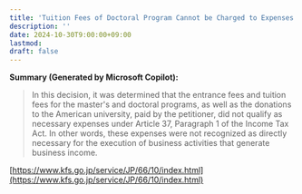 ```yaml
---
title: 'Tuition Fees of Doctoral Program Cannot be Charged to Expenses in Japan'
description: ''
date: 2024-10-30T9:00:00+09:00
lastmod: 
draft: false
---
```


**Summary (Generated by Microsoft Copilot):**

> In this decision, it was determined that the entrance fees and tuition fees for the master's and doctoral programs, as well as the donations to the American university, paid by the petitioner, did not qualify as necessary expenses under Article 37, Paragraph 1 of the Income Tax Act. In other words, these expenses were not recognized as directly necessary for the execution of business activities that generate business income.

[https://www.kfs.go.jp/service/JP/66/10/index.html](https://www.kfs.go.jp/service/JP/66/10/index.html)

